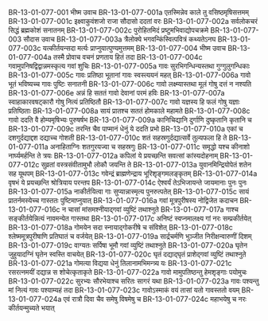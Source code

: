 BR-13-01-077-001	भीष्म उवाच
BR-13-01-077-001a	एतस्मिन्नेव काले तु वसिष्ठमृषिसत्तमम्
BR-13-01-077-001c	इक्ष्वाकुवंशजो राजा सौदासो ददतां वरः
BR-13-01-077-002a	सर्वलोकचरं सिद्धं ब्रह्मकोशं सनातनम्
BR-13-01-077-002c	पुरोहितमिदं प्रष्टुमभिवाद्योपचक्रमे
BR-13-01-077-003	सौदास उवाच
BR-13-01-077-003a	त्रैलोक्ये भगवन्किंस्वित्पवित्रं कथ्यतेऽनघ
BR-13-01-077-003c	यत्कीर्तयन्सदा मर्त्यः प्राप्नुयात्पुण्यमुत्तमम्
BR-13-01-077-004	भीष्म उवाच
BR-13-01-077-004a	तस्मै प्रोवाच वचनं प्रणताय हितं तदा
BR-13-01-077-004c	गवामुपनिषद्विद्वान्नमस्कृत्य गवां शुचिः
BR-13-01-077-005a	गावः सुरभिगन्धिन्यस्तथा गुग्गुलुगन्धिकाः
BR-13-01-077-005c	गावः प्रतिष्ठा भूतानां गावः स्वस्त्ययनं महत्
BR-13-01-077-006a	गावो भूतं भविष्यच्च गावः पुष्टिः सनातनी
BR-13-01-077-006c	गावो लक्ष्म्यास्तथा मूलं गोषु दत्तं न नश्यति
BR-13-01-077-006e	अन्नं हि सततं गावो देवानां परमं हविः
BR-13-01-077-007a	स्वाहाकारवषट्कारौ गोषु नित्यं प्रतिष्ठितौ
BR-13-01-077-007c	गावो यज्ञस्य हि फलं गोषु यज्ञाः प्रतिष्ठिताः
BR-13-01-077-008a	सायं प्रातश्च सततं होमकाले महामते
BR-13-01-077-008c	गावो ददति वै होम्यमृषिभ्यः पुरुषर्षभ
BR-13-01-077-009a	कानिचिद्यानि दुर्गाणि दुष्कृतानि कृतानि च
BR-13-01-077-009c	तरन्ति चैव पाप्मानं धेनुं ये ददति प्रभो
BR-13-01-077-010a	एकां च दशगुर्दद्याद्दश दद्याच्च गोशती
BR-13-01-077-010c	शतं सहस्रगुर्दद्यात्सर्वे तुल्यफला हि ते
BR-13-01-077-011a	अनाहिताग्निः शतगुरयज्वा च सहस्रगुः
BR-13-01-077-011c	समृद्धो यश्च कीनाशो नार्घ्यमर्हन्ति ते त्रयः
BR-13-01-077-012a	कपिलां ये प्रयच्छन्ति सवत्सां कांस्यदोहनाम्
BR-13-01-077-012c	सुव्रतां वस्त्रसंवीतामुभौ लोकौ जयन्ति ते
BR-13-01-077-013a	युवानमिन्द्रियोपेतं शतेन सह यूथपम्
BR-13-01-077-013c	गवेन्द्रं ब्राह्मणेन्द्राय भूरिशृङ्गमलङ्कृतम्
BR-13-01-077-014a	वृषभं ये प्रयच्छन्ति श्रोत्रियाय परन्तप
BR-13-01-077-014c	ऐश्वर्यं तेऽभिजायन्ते जायमानाः पुनः पुनः
BR-13-01-077-015a	नाकीर्तयित्वा गाः सुप्यान्नास्मृत्य पुनरुत्पतेत्
BR-13-01-077-015c	सायं प्रातर्नमस्येच्च गास्ततः पुष्टिमाप्नुयात्
BR-13-01-077-016a	गवां मूत्रपुरीषस्य नोद्विजेत कदाचन
BR-13-01-077-016c	न चासां मांसमश्नीयाद्गवां व्युष्टिं तथाश्नुते
BR-13-01-077-017a	गाश्च सङ्कीर्तयेन्नित्यं नावमन्येत गास्तथा
BR-13-01-077-017c	अनिष्टं स्वप्नमालक्ष्य गां नरः सम्प्रकीर्तयेत्
BR-13-01-077-018a	गोमयेन सदा स्नायाद्गोकरीषे च संविशेत्
BR-13-01-077-018c	श्लेष्ममूत्रपुरीषाणि प्रतिघातं च वर्जयेत्
BR-13-01-077-019a	सार्द्रचर्मणि भुञ्जीत निरीक्षन्वारुणीं दिशम्
BR-13-01-077-019c	वाग्यतः सर्पिषा भूमौ गवां व्युष्टिं तथाश्नुते
BR-13-01-077-020a	घृतेन जुहुयादग्निं घृतेन स्वस्ति वाचयेत्
BR-13-01-077-020c	घृतं दद्याद्घृतं प्राशेद्गवां व्युष्टिं तथाश्नुते
BR-13-01-077-021a	गोमत्या विद्यया धेनुं तिलानामभिमन्त्र्य यः
BR-13-01-077-021c	रसरत्नमयीं दद्यान्न स शोचेत्कृताकृते
BR-13-01-077-022a	गावो मामुपतिष्ठन्तु हेमशृङ्गाः पयोमुचः
BR-13-01-077-022c	सुरभ्यः सौरभेयाश्च सरितः सागरं यथा
BR-13-01-077-023a	गावः पश्यन्तु मां नित्यं गावः पश्याम्यहं तदा
BR-13-01-077-023c	गावोऽस्माकं वयं तासां यतो गावस्ततो वयम्
BR-13-01-077-024a	एवं रात्रौ दिवा चैव समेषु विषमेषु च
BR-13-01-077-024c	महाभयेषु च नरः कीर्तयन्मुच्यते भयात्
